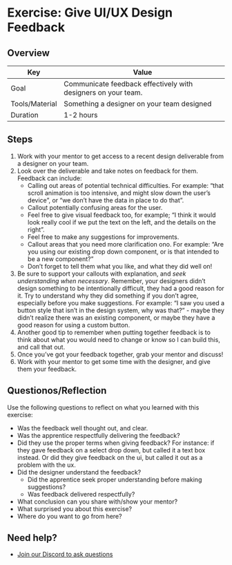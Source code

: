 # Exercise: Give UI/UX Design Feedback

## Overview

| Key | Value |
| --- | --- |
| Goal | Communicate feedback effectively with designers on your team. |
| Tools/Material | Something a designer on your team designed |
| Duration | 1-2 hours |


## Steps

1. Work with your mentor to get access to a recent design deliverable from a designer on your team. 
2. Look over the deliverable and take notes on feedback for them. Feedback can include: 
    - Calling out areas of potential technical difficulties. For example: “that scroll animation is too intensive, and might slow down the user’s device”, or “we don’t have the data in place to do that”.
    - Callout potentially confusing areas for the user. 
    - Feel free to give visual feedback too, for example; “I think it would look really cool if we put the text on the left, and the details on the right”. 
    - Feel free to make any suggestions for improvements. 
    - Callout areas that you need more clarification ono. For example: “Are you using our existing drop down component, or is that intended to be a new component?”
    - Don’t forget to tell them what you like, and what they did well on!
3. Be sure to support your callouts with explanation, and *seek understanding when necessary*. Remember, your designers didn’t design something to be intentionally difficult, they had a good reason for it. Try to understand why they did something if you don’t agree, especially before you make suggestions. For example: “I saw you used a button style that isn’t in the design system, why was that?” - maybe they didn’t realize there was an existing component, or maybe they have a good reason for using a custom button. 
4. Another good tip to remember when putting together feedback is to think about what you would need to change or know so I can build this, and call that out. 
5. Once you’ve got your feedback together, grab your mentor and discuss! 
6. Work with your mentor to get some time with the designer, and give them your feedback.

## Questionos/Reflection

Use the following questions to reflect on what you learned with this exercise:

- Was the feedback well thought out, and clear.
- Was the apprentice respectfully delivering the feedback?
- Did they use the proper terms when giving feedback? For instance: if they gave feedback on a select drop down, but called it a text box instead. Or did they give feedback on the ui, but called it out as a problem with the ux.
- Did the designer understand the feedback?
    - Did the apprentice seek proper understanding before making suggestions?
    - Was feedback delivered respectfully?
- What conclusion can you share with/show your mentor?
- What surprised you about this exercise?
- Where do you want to go from here?

## Need help?

- [Join our Discord to ask questions](https://discord.gg/bDVYvG3Czd)

